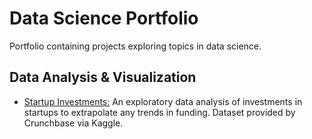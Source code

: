 # Data Science Portfolio

Portfolio containing projects exploring topics in data science.

## Data Analysis & Visualization
- [Startup Investments:](https://github.com/jks918/portfolio/blob/gh-pages/Startup%20Investments%20-%20FINAL.ipynb) An exploratory data analysis of investments in startups to extrapolate any trends in funding. Dataset provided by Crunchbase via Kaggle.
